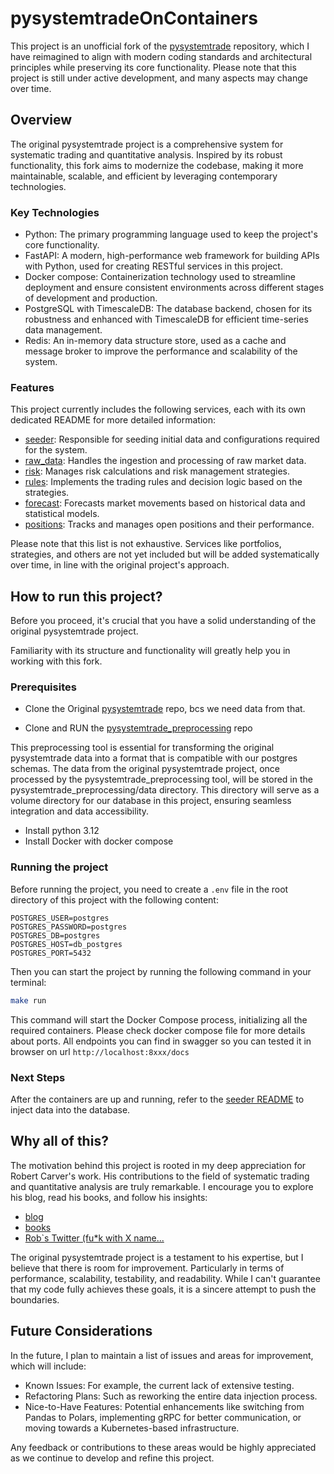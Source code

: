 # pysystemtradeOnContainers

This project is an unofficial fork of the  [pysystemtrade](https://github.com/robcarver17/pysystemtrade) repository,
which I have reimagined to align with modern coding standards and architectural principles while preserving its core functionality.
Please note that this project is still under active development, and many aspects may change over time.
## Overview

The original pysystemtrade project is a comprehensive system for systematic trading and quantitative analysis.
Inspired by its robust functionality, this fork aims to modernize the codebase, making it more maintainable, scalable,
and efficient by leveraging contemporary technologies.
### Key Technologies
- Python: The primary programming language used to keep the project's core functionality.
- FastAPI: A modern, high-performance web framework for building APIs with Python, used for creating RESTful services in this project.
- Docker compose: Containerization technology used to streamline deployment and ensure consistent environments across
different stages of development and production.
- PostgreSQL with TimescaleDB: The database backend, chosen for its robustness and enhanced with TimescaleDB for
efficient time-series data management.
- Redis: An in-memory data structure store, used as a cache and message broker to improve the performance and scalability of the system.

### Features
This project currently includes the following services, each with its own dedicated README for more detailed information:

- [seeder](seeder/README.md): Responsible for seeding initial data and configurations required for the system.
- [raw_data]([raw_data/README.md): Handles the ingestion and processing of raw market data.
- [risk]([risk/README.md): Manages risk calculations and risk management strategies.
- [rules]([rules/README.md): Implements the trading rules and decision logic based on the strategies.
- [forecast]([forecast/README.md): Forecasts market movements based on historical data and statistical models.
- [positions]([positions/README.md): Tracks and manages open positions and their performance.

Please note that this list is not exhaustive. Services like portfolios, strategies, and others are not yet included but will be added systematically over time, in line with the original project's approach.

## How to run this project?
Before you proceed, it's crucial that you have a solid understanding of the original pysystemtrade project.

Familiarity with its structure and functionality will greatly help you in working with this fork.
### Prerequisites

- Clone the Original [pysystemtrade](https://github.com/robcarver17/pysystemtrade) repo, bcs we need data from that.

- Clone and RUN the [pysystemtrade_preprocessing](https://github.com/tisonpatrik/pysystemtrade_preprocessing) repo

This preprocessing tool is essential for transforming the original pysystemtrade data into a format that is compatible with
our postgres schemas. The data from the original pysystemtrade project, once processed by the pysystemtrade_preprocessing tool,
will be stored in the pysystemtrade_preprocessing/data directory.
This directory will serve as a volume directory for our database in this project, ensuring seamless integration and data accessibility.

- Install python 3.12
- Install Docker with docker compose

### Running the project
Before running the project, you need to create a `.env` file in the root directory of this project with the following content:

```plaintext
POSTGRES_USER=postgres
POSTGRES_PASSWORD=postgres
POSTGRES_DB=postgres
POSTGRES_HOST=db_postgres
POSTGRES_PORT=5432
```

Then you can start the project by running the following command in your terminal:

```bash
make run
```
This command will start the Docker Compose process, initializing all the required containers.
Please check docker compose file for more details about ports.
All endpoints you can find in swagger so you can tested it in browser on url `http://localhost:8xxx/docs`

### Next Steps
After the containers are up and running, refer to the [seeder README](seeder/README.md) to inject data into the database.

## Why all of this?
The motivation behind this project is rooted in my deep appreciation for Robert Carver's work.
His contributions to the field of systematic trading and quantitative analysis are truly remarkable.
I encourage you to explore his blog, read his books, and follow his insights:
- [blog](https://qoppac.blogspot.com/)
- [books](https://www.systematicmoney.org/)
- [Rob`s Twitter (fu*k with X name...](https://x.com/investingidiocy)

The original pysystemtrade project is a testament to his expertise, but I believe that there is room for improvement.
Particularly in terms of performance, scalability, testability, and readability.
While I can't guarantee that my code fully achieves these goals, it is a sincere attempt to push the boundaries.


## Future Considerations

In the future, I plan to maintain a list of issues and areas for improvement, which will include:
- Known Issues: For example, the current lack of extensive testing.
- Refactoring Plans: Such as reworking the entire data injection process.
- Nice-to-Have Features: Potential enhancements like switching from Pandas to Polars,
implementing gRPC for better communication, or moving towards a Kubernetes-based infrastructure.

Any feedback or contributions to these areas would be highly appreciated as we continue to develop and refine this project.
